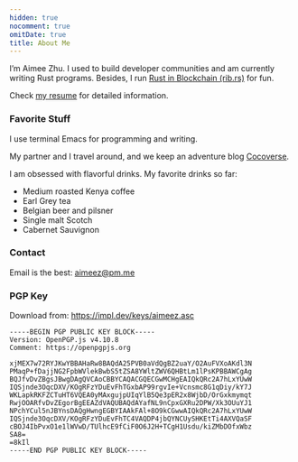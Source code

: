 ```yaml
---
hidden: true
nocomment: true
omitDate: true
title: About Me
---
```


I’m Aimee Zhu.
I used to build developer communities and am currently writing Rust programs.
Besides, I run [Rust in Blockchain (rib.rs)][rib] for fun.

Check [my resume](/resume) for detailed information.

[rib]: https://rustinblockchain.org

### Favorite Stuff

I use terminal Emacs for programming and writing.

My partner and I travel around, and we keep an adventure blog [Cocoverse].

I am obsessed with flavorful drinks. My favorite drinks so far:
- Medium roasted Kenya coffee
- Earl Grey tea
- Belgian beer and pilsner
- Single malt Scotch
- Cabernet Sauvignon

[Cocoverse]: https://cocoverse.com

### Contact

Email is the best: aimeez@pm.me

### PGP Key

Download from: https://impl.dev/keys/aimeez.asc

```
-----BEGIN PGP PUBLIC KEY BLOCK-----
Version: OpenPGP.js v4.10.8
Comment: https://openpgpjs.org

xjMEX7w72RYJKwYBBAHaRw8BAQdA25PVB0aVdQgBZ2uaY/O2AuFVXoAKdl3N
PMaqP+fDajjNG2FpbWVlekBwbS5tZSA8YWltZWV6QHBtLm1lPsKPBBAWCgAg
BQJfvDvZBgsJBwgDAgQVCAoCBBYCAQACGQECGwMCHgEAIQkQRc2A7hLxYUwW
IQSjnde3OqcDXV/KOgRFzYDuEvFhTGxbAP99rgvIe+Vcnsmc8G1qDiy/kY7J
WKLapkRKFZCTuHT6VQEA0yMAxgujpUIqYlB5Qe3pER2x8WjbD/OrGxkmymqt
RwjOOARfvDvZEgorBgEEAZdVAQUBAQdAYafNL9nCpxGXRu2DPW/Xk3OUuYJ1
NPchYCul5nJBYnsDAQgHwngEGBYIAAkFAl+8O9kCGwwAIQkQRc2A7hLxYUwW
IQSjnde3OqcDXV/KOgRFzYDuEvFhTC4VAQDP4jbQYNCUySHKEtTi4AXVQaSF
cBOJ4IbPvxO1e1lWVwD/TUlhcE9fCiF0O6J2H+TCgH1Usdu/kiZMbDOfxWbz
SA8=
=8kIl
-----END PGP PUBLIC KEY BLOCK-----
```
